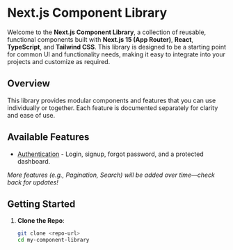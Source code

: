 # Next.js Component Library

Welcome to the **Next.js Component Library**, a collection of reusable, functional components built with **Next.js 15 (App Router)**, **React**, **TypeScript**, and **Tailwind CSS**. This library is designed to be a starting point for common UI and functionality needs, making it easy to integrate into your projects and customize as required.

## Overview
This library provides modular components and features that you can use individually or together. Each feature is documented separately for clarity and ease of use.

## Available Features
- [Authentication](./docs/authentication.md) - Login, signup, forgot password, and a protected dashboard.

*More features (e.g., Pagination, Search) will be added over time—check back for updates!*

## Getting Started
1. **Clone the Repo**:
   ```bash
   git clone <repo-url>
   cd my-component-library